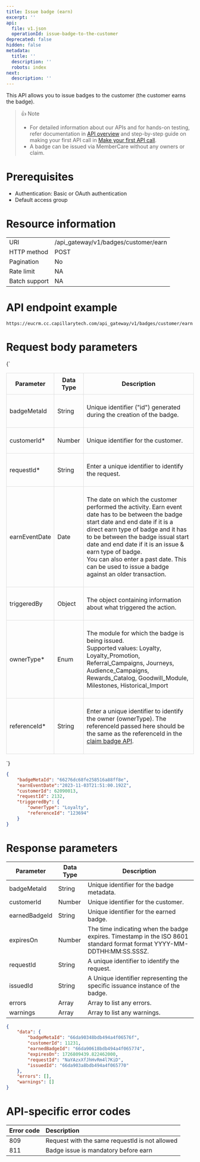 ```yaml
---
title: Issue badge (earn)
excerpt: ''
api:
  file: v1.json
  operationId: issue-badge-to-the-customer
deprecated: false
hidden: false
metadata:
  title: ''
  description: ''
  robots: index
next:
  description: ''
---
```

This API allows you to issue badges to the customer (the customer earns the badge).

> 👍 Note
> 
> - For detailed information about our APIs and for hands-on testing, refer documentation in [API overview](https://docs.capillarytech.com/reference/apioverview) and  step-by-step guide on making your first API call in [Make your first API call](https://docs.capillarytech.com/reference/make-your-first-api-call).
> - A badge can be issued via MemberCare without any owners or claim.

# Prerequisites

-   Authentication: Basic or OAuth authentication 
-   Default access group 

# Resource information

|               |                                      |
| :------------ | :----------------------------------- |
| URI           | /api_gateway/v1/badges/customer/earn |
| HTTP method   | POST                                 |
| Pagination    | No                                   |
| Rate limit    | NA                                   |
| Batch support | NA                                   |

# API endpoint example

`https://eucrm.cc.capillarytech.com/api_gateway/v1/badges/customer/earn`

# Request body parameters

<HTMLBlock>{`
<table style="width: 100%; border-collapse: collapse;">
<thead>
<tr>
  <th style="border: 1px solid #ddd; padding: 8px;">Parameter</th>
  <th style="border: 1px solid #ddd; padding: 8px;">Data Type</th>
  <th style="border: 1px solid #ddd; padding: 8px;">Description</th>
</tr>
</thead>
<tbody>
<tr>
  <td style="border: 1px solid #ddd; padding: 8px;"><p>badgeMetaId</p>
</td>
  <td style="border: 1px solid #ddd; padding: 8px;"><p>String</p>
</td>
  <td style="border: 1px solid #ddd; padding: 8px;"><p>Unique identifier (&quot;id&quot;) generated during the creation of the badge.</p>
</td>
</tr>
<tr>
  <td style="border: 1px solid #ddd; padding: 8px;"><p>customerId*</p>
</td>
  <td style="border: 1px solid #ddd; padding: 8px;"><p>Number</p>
</td>
  <td style="border: 1px solid #ddd; padding: 8px;"><p>Unique identifier for the customer.</p>
</td>
</tr>
<tr>
  <td style="border: 1px solid #ddd; padding: 8px;"><p>requestId*</p>
</td>
  <td style="border: 1px solid #ddd; padding: 8px;"><p>String</p>
</td>
  <td style="border: 1px solid #ddd; padding: 8px;"><p>Enter a unique identifier to identify the request.</p>
</td>
</tr>
<tr>
  <td style="border: 1px solid #ddd; padding: 8px;"><p>earnEventDate</p>
</td>
  <td style="border: 1px solid #ddd; padding: 8px;"><p>Date</p>
</td>
  <td style="border: 1px solid #ddd; padding: 8px;"><p>The date on which the customer performed the activity. Earn event date has to be between the badge start date and end date if it is a direct earn type of badge and it has to be between the badge issual start date and end date if it is an issue &amp; earn type of badge.<br>You can also enter a past date. This can be used to issue a badge against an older transaction.</p>
</td>
</tr>
<tr>
  <td style="border: 1px solid #ddd; padding: 8px;"><p>triggeredBy</p>
</td>
  <td style="border: 1px solid #ddd; padding: 8px;"><p>Object</p>
</td>
  <td style="border: 1px solid #ddd; padding: 8px;"><p>The object containing information about what triggered the action.</p>
</td>
</tr>
<tr>
  <td style="border: 1px solid #ddd; padding: 8px;"><p>ownerType*</p>
</td>
  <td style="border: 1px solid #ddd; padding: 8px;"><p>Enum</p>
</td>
  <td style="border: 1px solid #ddd; padding: 8px;"><p>The module for which the badge is being issued.<br>Supported values: Loyalty, Loyalty_Promotion, Referral_Campaigns, Journeys, Audience_Campaigns, Rewards_Catalog, Goodwill_Module, Milestones, Historical_Import</p>
</td>
</tr>
<tr>
  <td style="border: 1px solid #ddd; padding: 8px;"><p>referenceId*</p>
</td>
  <td style="border: 1px solid #ddd; padding: 8px;"><p>String</p>
</td>
  <td style="border: 1px solid #ddd; padding: 8px;"><p>Enter a unique identifier to identify the owner (ownerType). The referenceId passed here should be the same as the referenceId in the <a href="https://docs.capillarytech.com/reference/claim-badge">claim badge API</a>.</p>
</td>
</tr>
</tbody>
</table>
`}</HTMLBlock>

```json
{
    "badgeMetaId": "66276dc68fe258516a88ff8e",
   	"earnEventDate":"2023-11-03T21:51:00.192Z",
    "customerId": 62090013,
    "requestId": 2132,
    "triggeredBy": {
        "ownerType": "Loyalty",
        "referenceId": "123694"
    }
}
```

# Response parameters

| Parameter     | Data Type | Description                                                                                                            |
| ------------- | --------- | ---------------------------------------------------------------------------------------------------------------------- |
| badgeMetaId   | String    | Unique identifier for the badge metadata.                                                                              |
| customerId    | Number    | Unique identifier for the customer.                                                                                    |
| earnedBadgeId | String    | Unique identifier for the earned badge.                                                                                |
| expiresOn     | Number    | The time indicating when the badge expires. Timestamp in the ISO 8601 standard format format YYYY-MM-DDTHH:MM:SS.SSSZ. |
| requestId     | String    | A unique identifier to identify the request.                                                                           |
| issuedId      | String    | A Unique identifier representing the specific issuance instance of the badge.                                          |
| errors        | Array     | Array to list any errors.                                                                                              |
| warnings      | Array     | Array to list any warnings.                                                                                            |

```json 200 OK
{
    "data": {
        "badgeMetaId": "66da90348bdb494a4f06576f",
        "customerId": 11231,
        "earnedBadgeId": "66da90618bdb494a4f065774",
        "expiresOn": 1726809439.822462000,
        "requestId": "NaYAzxXfJhHvRm4l7KiD",
        "issuedId": "66da903a8bdb494a4f065770"
    },
    "errors": [],
    "warnings": []
}

```

# API-specific error codes

| Error code | Description                                    |
| :--------- | :--------------------------------------------- |
| 809        | Request with the same requestId is not allowed |
| 811        | Badge issue is mandatory before earn           |